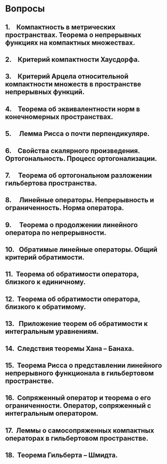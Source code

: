 # Вопросы
## 1.    Компактность в метрических пространствах. Теорема о непрерывных функциях на компактных множествах.
## 2.    Критерий компактности Хаусдорфа.
## 3.    Критерий Арцела относительной компактности множеств в пространстве непрерывных функций.
## 4.    Теорема об эквивалентности норм в конечномерных пространствах.
## 5.     Лемма Рисса о почти перпендикуляре.
## 6.    Свойства скалярного произведения. Ортогональность. Процесс ортогонализации.
## 7.     Теорема об ортогональном разложении гильбертова пространства.
## 8.     Линейные операторы. Непрерывность и ограниченность. Норма оператора.
## 9.     Теорема о продолжении линейного оператора по непрерывности.
## 10.   Обратимые линейные операторы. Общий критерий обратимости.
## 11.  Теорема об обратимости оператора, близкого к единичному.
## 12.  Теорема об обратимости оператора, близкого к обратимому.
## 13.   Приложение теорем об обратимости к интегральным уравнениям.
## 14.  Следствия теоремы Хана – Банаха.
## 15.  Теорема Рисса о представлении линейного непрерывного функционала в гильбертовом пространстве.
## 16.  Сопряженный оператор и теорема о его ограниченности. Оператор, сопряженный с интегральным оператором.
## 17.  Леммы о самосопряженных компактных операторах в гильбертовом пространстве.
## 18.  Теорема Гильберта – Шмидта.

